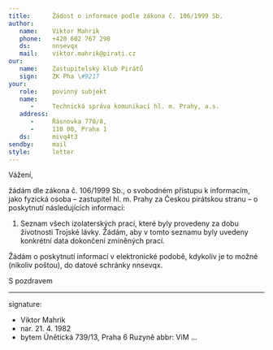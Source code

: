 ```yaml
---
title:      Žádost o informace podle zákona č. 106/1999 Sb.
author:
   name:    Viktor Mahrik
   phone:   +420 602 767 298
   ds:      nnsevqx
   mail:    viktor.mahrik@pirati.cz
our:
   name:    Zastupitelský klub Pirátů
   sign:    ZK Pha \#9217
your:
   role:    povinný subjekt
   name:    
      -     Technická správa komunikací hl. m. Prahy, a.s.
   address:
      -     Řásnovka 770/8,
      -     110 00, Praha 1
   ds:      mivq4t3
sendby:     mail
style:      letter
---
```


Vážení,

žádám dle zákona č. 106/1999 Sb., o svobodném přístupu k informacím, jako fyzická osoba – zastupitel hl. m. Prahy za Českou pirátskou stranu – o poskytnutí následujících informací:

1. Seznam všech izolaterských prací, které byly provedeny za dobu životnosti Trojské lávky. Žádám, aby v tomto seznamu byly uvedeny konkrétní data dokončení zmíněných prací. 

Žádám o poskytnutí informací v elektronické podobě, kdykoliv je to možné (nikoliv poštou), do datové schránky nnsevqx. 

S pozdravem

---
signature:
  - Viktor Mahrik
  - nar. 21. 4. 1982
  - bytem Únětická 739/13, Praha 6 Ruzyně
abbr:       ViM
...
